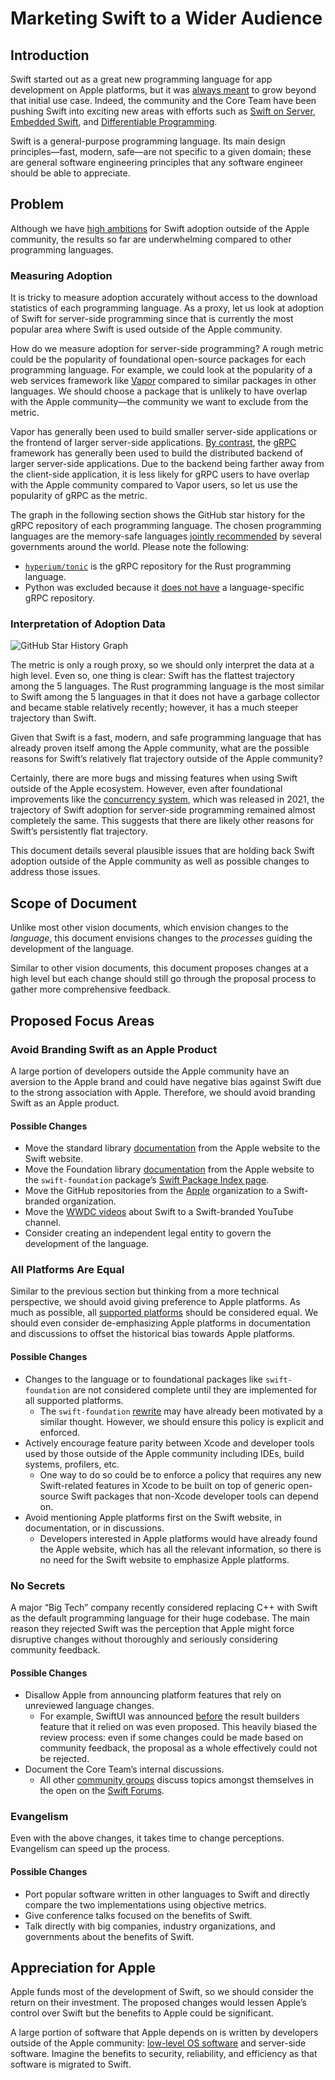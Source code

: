 # Marketing Swift to a Wider Audience

## Introduction

Swift started out as a great new programming language for app development on Apple platforms, but it was [always meant](https://oleb.net/blog/2017/06/chris-lattner-wwdc-swift-panel/#in-which-fields-would-you-like-to-see-swift-in-the-future) to grow beyond that initial use case. Indeed, the community and the Core Team have been pushing Swift into exciting new areas with efforts such as [Swift on Server](https://www.swift.org/documentation/server/), [Embedded Swift](embedded-swift.md), and [Differentiable Programming](https://github.com/apple/swift/blob/main/docs/DifferentiableProgramming.md).

Swift is a general-purpose programming language. Its main design principles—fast, modern, safe—are not specific to a given domain; these are general software engineering principles that any software engineer should be able to appreciate.

## Problem

Although we have [high ambitions](https://github.com/swiftlang/swift-evolution/assets/2100868/21c17356-5403-41f9-a850-050837643586) for Swift adoption outside of the Apple community, the results so far are underwhelming compared to other programming languages.

### Measuring Adoption

It is tricky to measure adoption accurately without access to the download statistics of each programming language. As a proxy, let us look at adoption of Swift for server-side programming since that is currently the most popular area where Swift is used outside of the Apple community.

How do we measure adoption for server-side programming? A rough metric could be the popularity of foundational open-source packages for each programming language. For example, we could look at the popularity of a web services framework like [Vapor](https://github.com/vapor/vapor/) compared to similar packages in other languages. We should choose a package that is unlikely to have overlap with the Apple community—the community we want to exclude from the metric.

Vapor has generally been used to build smaller server-side applications or the frontend of larger server-side applications. [By contrast](https://aws.amazon.com/compare/the-difference-between-grpc-and-rest/), the [gRPC](https://grpc.io) framework has generally been used to build the distributed backend of larger server-side applications. Due to the backend being farther away from the client-side application, it is less likely for gRPC users to have overlap with the Apple community compared to Vapor users, so let us use the popularity of gRPC as the metric.

The graph in the following section shows the GitHub star history for the gRPC repository of each programming language. The chosen programming languages are the memory-safe languages [jointly recommended](https://www.nsa.gov/Press-Room/Press-Releases-Statements/Press-Release-View/Article/3608324/us-and-international-partners-issue-recommendations-to-secure-software-products/) by several governments around the world. Please note the following:
- [`hyperium/tonic`](https://github.com/hyperium/tonic) is the gRPC repository for the Rust programming language.
- Python was excluded because it [does not have](https://github.com/grpc/grpc/tree/56b3686229e1c941ed5f9ef85a98ba0b52f3a953/src/python/grpcio) a language-specific gRPC repository.

### Interpretation of Adoption Data

![GitHub Star History Graph](marketing-swift-to-a-wider-audience-grpc-github-stars.svg)

The metric is only a rough proxy, so we should only interpret the data at a high level. Even so, one thing is clear: Swift has the flattest trajectory among the 5 languages. The Rust programming language is the most similar to Swift among the 5 languages in that it does not have a garbage collector and became stable relatively recently; however, it has a much steeper trajectory than Swift.

Given that Swift is a fast, modern, and safe programming language that has already proven itself among the Apple community, what are the possible reasons for Swift’s relatively flat trajectory outside of the Apple community?

Certainly, there are more bugs and missing features when using Swift outside of the Apple ecosystem. However, even after foundational improvements like the [concurrency system](https://docs.swift.org/swift-book/documentation/the-swift-programming-language/concurrency/), which was released in 2021, the trajectory of Swift adoption for server-side programming remained almost completely the same. This suggests that there are likely other reasons for Swift’s persistently flat trajectory.

This document details several plausible issues that are holding back Swift adoption outside of the Apple community as well as possible changes to address those issues.

## Scope of Document

Unlike most other vision documents, which envision changes to the *language*, this document envisions changes to the *processes* guiding the development of the language.

Similar to other vision documents, this document proposes changes at a high level but each change should still go through the proposal process to gather more comprehensive feedback.

## Proposed Focus Areas

### Avoid Branding Swift as an Apple Product

A large portion of developers outside the Apple community have an aversion to the Apple brand and could have negative bias against Swift due to the strong association with Apple. Therefore, we should avoid branding Swift as an Apple product.

#### Possible Changes

- Move the standard library [documentation](https://developer.apple.com/documentation/swift) from the Apple website to the Swift website.
- Move the Foundation library [documentation](https://developer.apple.com/documentation/foundation) from the Apple website to the `swift-foundation` package’s [Swift Package Index page](https://swiftpackageindex.com/apple/swift-foundation).
- Move the GitHub repositories from the [Apple](https://github.com/apple) organization to a Swift-branded organization.
- Move the [WWDC videos](https://developer.apple.com/videos/swift/) about Swift to a Swift-branded YouTube channel.
- Consider creating an independent legal entity to govern the development of the language.

### All Platforms Are Equal

Similar to the previous section but thinking from a more technical perspective, we should avoid giving preference to Apple platforms. As much as possible, all [supported platforms](https://www.swift.org/platform-support/) should be considered equal. We should even consider de-emphasizing Apple platforms in documentation and discussions to offset the historical bias towards Apple platforms.

#### Possible Changes

- Changes to the language or to foundational packages like `swift-foundation` are not considered complete until they are implemented for all supported platforms.
  - The `swift-foundation` [rewrite](https://www.swift.org/blog/future-of-foundation/) may have already been motivated by a similar thought. However, we should ensure this policy is explicit and enforced.
- Actively encourage feature parity between Xcode and developer tools used by those outside of the Apple community including IDEs, build systems, profilers, etc.
  - One way to do so could be to enforce a policy that requires any new Swift-related features in Xcode to be built on top of generic open-source Swift packages that non-Xcode developer tools can depend on.
- Avoid mentioning Apple platforms first on the Swift website, in documentation, or in discussions.
  - Developers interested in Apple platforms would have already found the Apple website, which has all the relevant information, so there is no need for the Swift website to emphasize Apple platforms.

### No Secrets

A major “Big Tech” company recently considered replacing C++ with Swift as the default programming language for their huge codebase. The main reason they rejected Swift was the perception that Apple might force disruptive changes without thoroughly and seriously considering community feedback.

#### Possible Changes

- Disallow Apple from announcing platform features that rely on unreviewed language changes.
  - For example, SwiftUI was announced [before](https://forums.swift.org/t/important-evolution-discussion-of-the-new-dsl-feature-behind-swiftui/25168) the result builders feature that it relied on was even proposed. This heavily biased the review process: even if some changes could be made based on community feedback, the proposal as a whole effectively could not be rejected.
- Document the Core Team’s internal discussions.
  - All other [community groups](https://www.swift.org/community/#community-structure) discuss topics amongst themselves in the open on the [Swift Forums](https://forums.swift.org).

### Evangelism

Even with the above changes, it takes time to change perceptions. Evangelism can speed up the process.

#### Possible Changes

- Port popular software written in other languages to Swift and directly compare the two implementations using objective metrics.
- Give conference talks focused on the benefits of Swift.
- Talk directly with big companies, industry organizations, and governments about the benefits of Swift.

## Appreciation for Apple

Apple funds most of the development of Swift, so we should consider the return on their investment. The proposed changes would lessen Apple’s control over Swift but the benefits to Apple could be significant.

A large portion of software that Apple depends on is written by developers outside of the Apple community: [low-level OS software](https://github.com/apple-oss-distributions) and server-side software. Imagine the benefits to security, reliability, and efficiency as that software is migrated to Swift.
